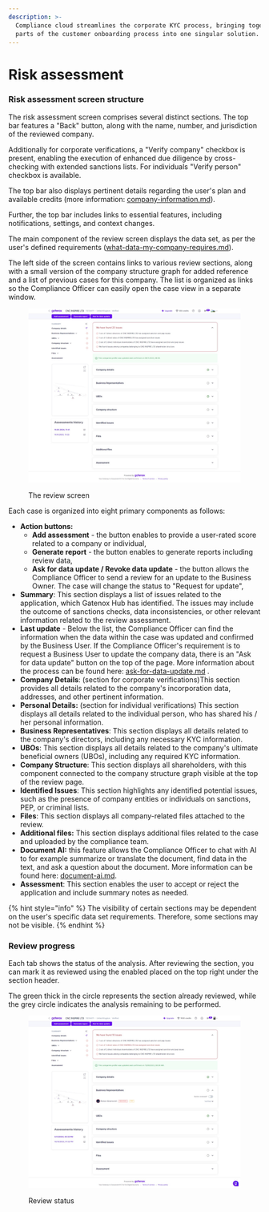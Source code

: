 ```yaml
---
description: >-
  Compliance cloud streamlines the corporate KYC process, bringing together all
  parts of the customer onboarding process into one singular solution.
---
```


# Risk assessment

### Risk assessment screen structure

The risk assessment screen comprises several distinct sections. The top bar features a "Back" button, along with the name, number, and jurisdiction of the reviewed company.

Additionally for corporate verifications, a "Verify company" checkbox is present, enabling the execution of enhanced due diligence by cross-checking with extended sanctions lists. For individuals "Verify person" checkbox is available.

The top bar also displays pertinent details regarding the user's plan and available credits (more information: [company-information.md](../../general-settings/company-information.md "mention")).

Further, the top bar includes links to essential features, including notifications, settings, and context changes.&#x20;

The main component of the review screen displays the data set, as per the user's defined requirements ([what-data-my-company-requires.md](../start-onboarding-customers-with-gatenox/what-data-my-company-requires.md "mention")).

The left side of the screen contains links to various review sections, along with a small version of the company structure graph for added reference and a list of previous cases for this company. The list is organized as links so the Compliance Officer can easily open the case view in a separate window.&#x20;

<figure><img src="../../.gitbook/assets/Review company (2).png" alt=""><figcaption><p>The review screen</p></figcaption></figure>



Each case is organized into eight primary components as follows:

* **Action buttons:**
  * **Add assessment** - the button enables to provide a user-rated score related to a company or individual,
  * **Generate report** - the button enables to generate reports including review data,
  * **Ask for data update / Revoke data update** - the button allows the Compliance Officer to send a review for an update to the Business Owner. The case will change the status to "Request for update",
* **Summary**: This section displays a list of issues related to the application, which Gatenox Hub has identified. The issues may include the outcome of sanctions checks, data inconsistencies, or other relevant information related to the review assessment.
* **Last update** - Below the list, the Compliance Officer can find the information when the data within the case was updated and confirmed by the Business User. If the Compliance Officer's requirement is to request a Business User to update the company data, there is an "Ask for data update" button on the top of the page. More information about the process can be found here: [ask-for-data-update.md](ask-for-data-update.md "mention") .
* **Company Details**: (section for corporate verifications)This section provides all details related to the company's incorporation data, addresses, and other pertinent information.
* **Personal Details:** (section for individual verifications) This section displays all details related to the individual person, who has shared his / her personal information.
* **Business Representatives**: This section displays all details related to the company's directors, including any necessary KYC information.
* **UBOs**: This section displays all details related to the company's ultimate beneficial owners (UBOs), including any required KYC information.
* **Company Structure**: This section displays all shareholders, with this component connected to the company structure graph visible at the top of the review page.
* **Identified Issues**: This section highlights any identified potential issues, such as the presence of company entities or individuals on sanctions, PEP, or criminal lists.
* **Files**: This section displays all company-related files attached to the review.
* **Additional files:** This section displays additional files related to the case and uploaded by the compliance team.
* **Document AI:** this feature allows the Compliance Officer to chat with AI to for example summarize or translate the document, find data in the text, and ask a question about the document. More information can be found here: [document-ai.md](document-ai.md "mention").
* **Assessment**: This section enables the user to accept or reject the application and include summary notes as needed.

{% hint style="info" %}
The visibility of certain sections may be dependent on the user's specific data set requirements. Therefore, some sections may not be visible.
{% endhint %}

### Review progress

Each tab shows the status of the analysis. After reviewing the section, you can mark it as reviewed using the enabled placed on the top right under the section header.

The green thick in the circle represents the section already reviewed, while the grey circle indicates the analysis remaining to be performed.

<figure><img src="../../.gitbook/assets/Review screen overview - section reviewed (1).png" alt=""><figcaption><p>Review status</p></figcaption></figure>
